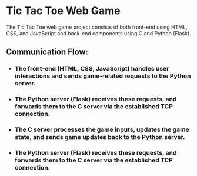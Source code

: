 # Tic Tac Toe Web Game
The Tic Tac Toe web game project consists of both front-end using HTML, CSS, and JavaScript and back-end components using C and Python (Flask).

## Communication Flow:
   - ### The front-end (HTML, CSS, JavaScript) handles user interactions and sends game-related requests to the Python server.
       
   - ### The Python server (Flask) receives these requests, and forwards them to the C server via the established TCP connection.
  
   - ### The C server processes the game inputs, updates the game state, and sends game updates back to the Python server.

   - ### The Python server (Flask) receives these requests, and forwards them to the C server via the established TCP connection.

